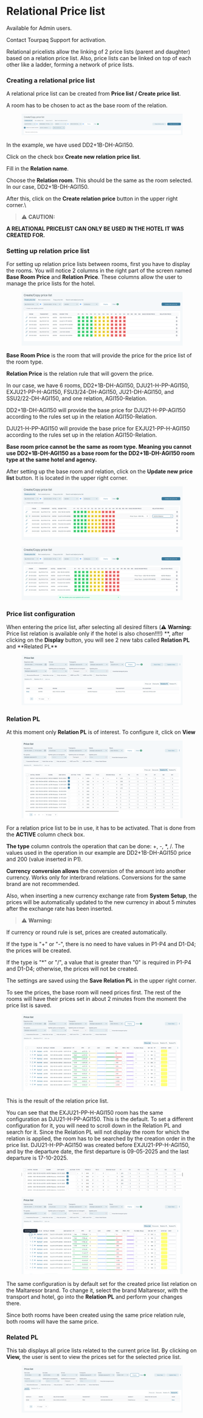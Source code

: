 # Relational Price list

Available for Admin users.

Contact Tourpaq Support for activation.

Relational pricelists allow the linking of 2 price lists (parent and daughter) based on a relation price list. Also, price lists can be linked on top of each other like a ladder, forming a network of price lists.

### Creating a relational price list[​](https://docs.tourpaq.com/docs/documentation/relation-pricelist#creating-a-relational-price-list) <a href="#creating-a-relational-price-list" id="creating-a-relational-price-list"></a>

A relational price list can be created from **Price list / Create price list**.

A room has to be chosen to act as the base room of the relation.

<figure><img src=".gitbook/assets/image (2) (1) (1) (1) (1).png" alt=""><figcaption></figcaption></figure>

In the example, we have used DD2+1B-DH-AGI150.

Click on the check box **Create new relation price list**.

Fill in the **Relation name**.

Choose the **Relation room**. This should be the same as the room selected. In our case, DD2+1B-DH-AGI150.

After this, click on the **Create relation price** button in the upper right corner.\


> ⚠️ **CAUTION:**

**A RELATIONAL PRICELIST CAN ONLY BE USED IN THE HOTEL IT WAS CREATED FOR.**

### Setting up relation price list[​](https://docs.tourpaq.com/docs/documentation/relation-pricelist#setting-up-relation-price-list) <a href="#setting-up-relation-price-list" id="setting-up-relation-price-list"></a>

For setting up relation price lists between rooms, first you have to display the rooms. You will notice 2 columns in the right part of the screen named **Base Room Price** and **Relation Price**. These columns allow the user to manage the price lists for the hotel.

<figure><img src=".gitbook/assets/image (3) (1) (1) (1) (1).png" alt=""><figcaption></figcaption></figure>

**Base Room Price** is the room that will provide the price for the price list of the room type.

**Relation Price** is the relation rule that will govern the price.

In our case, we have 6 rooms, DD2+1B-DH-AGI150, DJU21-H-PP-AGI150, EXJU21-PP-H-AGI150, FSU3/24-DH-AGI150, JU21-DH-AGI150, and SSU2/22-DH-AGI150, and one relation, AGI150-Relation.

DD2+1B-DH-AGI150 will provide the base price for DJU21-H-PP-AGI150 according to the rules set up in the relation AGI150-Relation.

DJU21-H-PP-AGI150 will provide the base price for EXJU21-PP-H-AGI150 according to the rules set up in the relation AGI150-Relation.

**Base room price cannot be the same as room type. Meaning you cannot use DD2+1B-DH-AGI150 as a base room for the DD2+1B-DH-AGI150 room type at the same hotel and agency.**

After setting up the base room and relation, click on the **Update new price list** button. It is located in the upper right corner.

<figure><img src=".gitbook/assets/image (4) (1) (1) (1).png" alt=""><figcaption></figcaption></figure>

<figure><img src=".gitbook/assets/image (5) (1) (1) (1) (1).png" alt=""><figcaption></figcaption></figure>

### Price list configuration[​](https://docs.tourpaq.com/docs/documentation/relation-pricelist#price-list-configuration) <a href="#price-list-configuration" id="price-list-configuration"></a>

When entering the price list, after selecting all desired filters (⚠️ **Warning:** Price list relation is available only if the hotel is also chosen!!!!) \*\*, after clicking on the **Display** button, you will see 2 new tabs called **Relation PL** and \*\*Related PL\*\*

<figure><img src=".gitbook/assets/image (6) (1) (1).png" alt=""><figcaption></figcaption></figure>

### Relation PL[​](https://docs.tourpaq.com/docs/documentation/relation-pricelist#relation-pl) <a href="#relation-pl" id="relation-pl"></a>

At this moment only **Relation PL** is of interest. To configure it, click on **View**

<figure><img src=".gitbook/assets/image (7) (1) (1).png" alt=""><figcaption></figcaption></figure>

For a relation price list to be in use, it has to be activated. That is done from the **ACTIVE** column check box.

**The type** column controls the operation that can be done: +, -, \*, /. The values used in the operation in our example are DD2+1B-DH-AGI150 price and 200 (value inserted in P1).

**Currency conversion allows** the conversion of the amount into another currency. Works only for interbrand relations. Conversions for the same brand are not recommended.

Also, when inserting a new currency exchange rate from **System Setup**, the prices will be automatically updated to the new currency in about 5 minutes after the exchange rate has been inserted.

> ⚠️ **Warning:**

If currency or round rule is set, prices are created automatically.

If the type is "+" or "-", there is no need to have values in P1-P4 and D1-D4; the prices will be created.

If the type is "\*" or "/", a value that is greater than "0" is required in P1-P4 and D1-D4; otherwise, the prices will not be created.

The settings are saved using the **Save Relation PL** in the upper right corner.

To see the prices, the base room will need prices first. The rest of the rooms will have their prices set in about 2 minutes from the moment the price list is saved.

<figure><img src=".gitbook/assets/image (8) (1).png" alt=""><figcaption></figcaption></figure>

This is the result of the relation price list.

You can see that the EXJU21-PP-H-AGI150 room has the same configuration as DJU21-H-PP-AGI150. This is the default. To set a different configuration for it, you will need to scroll down in the Relation PL and search for it. Since the Relation PL will not display the room for which the relation is applied, the room has to be searched by the creation order in the price list. DJU21-H-PP-AGI150 was created before EXJU21-PP-H-AGI150, and by the departure date, the first departure is 09-05-2025 and the last departure is 17-10-2025.

<figure><img src=".gitbook/assets/image (9) (1).png" alt=""><figcaption></figcaption></figure>

<figure><img src=".gitbook/assets/image (10) (1).png" alt=""><figcaption></figcaption></figure>

The same configuration is by default set for the created price list relation on the Maltaresor brand. To change it, select the brand Maltaresor, with the transport and hotel, go into the **Relation PL** and perform your changes there.

Since both rooms have been created using the same price relation rule, both rooms will have the same price.

### Related PL[​](https://docs.tourpaq.com/docs/documentation/relation-pricelist#related-pl) <a href="#related-pl" id="related-pl"></a>

This tab displays all price lists related to the current price list. By clicking on **View,** the user is sent to view the prices set for the selected price list.

<figure><img src=".gitbook/assets/image (11) (1).png" alt=""><figcaption></figcaption></figure>
